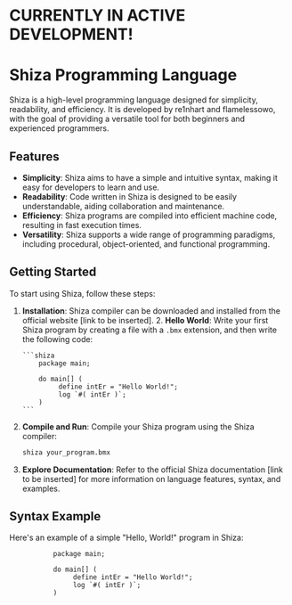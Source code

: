 # CURRENTLY IN ACTIVE DEVELOPMENT!

# Shiza Programming Language

Shiza is a high-level programming language designed for simplicity, readability, and efficiency. It is developed by re1nhart and flamelessowo, with the goal of providing a versatile tool for both beginners and experienced programmers.

## Features

- **Simplicity**: Shiza aims to have a simple and intuitive syntax, making it easy for developers to learn and use.
- **Readability**: Code written in Shiza is designed to be easily understandable, aiding collaboration and maintenance.
- **Efficiency**: Shiza programs are compiled into efficient machine code, resulting in fast execution times.
- **Versatility**: Shiza supports a wide range of programming paradigms, including procedural, object-oriented, and functional programming.

## Getting Started

To start using Shiza, follow these steps:

1. **Installation**: Shiza compiler can be downloaded and installed from the official website [link to be inserted].
   2. **Hello World**: Write your first Shiza program by creating a file with a `.bmx` extension, and then write the following code:

       ```shiza
           package main;

           do main[] (
                define intEr = "Hello World!";
                log `#( intEr )`;
           )
       ```

3. **Compile and Run**: Compile your Shiza program using the Shiza compiler:

    ```bash
    shiza your_program.bmx
    ```


4. **Explore Documentation**: Refer to the official Shiza documentation [link to be inserted] for more information on language features, syntax, and examples.

## Syntax Example

Here's an example of a simple "Hello, World!" program in Shiza:

```shiza
           package main;

           do main[] (
                define intEr = "Hello World!";
                log `#( intEr )`;
           )
